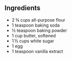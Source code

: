 ## Ingredients 

- 2 ¾ cups all-purpose flour
- 1 teaspoon baking soda
- ½ teaspoon baking powder
- 1 cup butter, softened
- 1 ½ cups white sugar
- 1 egg
- 1 teaspoon vanilla extract
